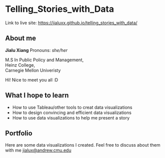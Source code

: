 # Telling_Stories_with_Data

Link to live site: https://jialuxx.github.io/telling_stories_with_data/

## About me
**Jialu Xiang** 
Pronouns: _she/her_

M.S In Public Policy and Management,  
Heinz College,  
Carnegie Mellon Univeristy

Hi! Nice to meet you all :D  
## What I hope to learn
* How to use Tableau/other tools to creat data visualizations
* How to design convincing and efficient data visualizations
* How to use data visualizations to help me present a story
## Portfolio
Here are some data visualizations I created. Feel free to discuss about them with me <jialux@andrew.cmu.edu>
